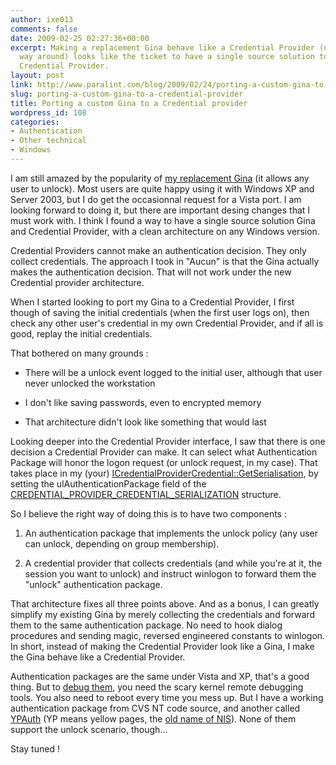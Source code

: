 ```yaml
---
author: ixe013
comments: false
date: 2009-02-25 02:27:36+00:00
excerpt: Making a replacement Gina behave like a Credential Provider (not the other
  way around) looks like the ticket to have a single source solution to a Gina and
  Credential Provider.
layout: post
link: http://www.paralint.com/blog/2009/02/24/porting-a-custom-gina-to-a-credential-provider/
slug: porting-a-custom-gina-to-a-credential-provider
title: Porting a custom Gina to a Credential provider
wordpress_id: 108
categories:
- Authentication
- Other technical
- Windows
---
```


I am still amazed by the popularity of [my replacement Gina](/projects/aucun/) (it allows any user to unlock). Most users are quite happy using it with Windows XP and Server 2003, but I do get the occasionnal request for a Vista port. I am looking forward to doing it, but there are important desing changes that I must work with. I think I found a way to have a single source solution Gina and Credential Provider, with a clean architecture on any Windows version.

<!-- more -->Credential Providers cannot make an authentication decision. They only collect credentials. The approach I took in "Aucun" is that the Gina actually makes the authentication decision. That will not work under the new Credential provider architecture.

When I started looking to port my Gina to a Credential Provider, I first though of saving the initial credentials (when the first user logs on), then check any other user's credential in my own Credential Provider, and if all is good, replay the initial credentials.

That bothered on many grounds :



	
  * There will be a unlock event logged to the initial user, although that user never unlocked the workstation

	
  * I don't like saving passwords, even to encrypted memory

	
  * That architecture didn't look like something that would last


Looking deeper into the Credential Provider interface, I saw that there is one decision a Credential Provider can make. It can select what Authentication Package will honor the logon request (or unlock request, in my case). That takes place in my (your) [ICredentialProviderCredential::GetSerialisation](http://msdn.microsoft.com/en-us/library/bb776026(VS.85).aspx), by setting the ulAuthenticationPackage field of the [CREDENTIAL_PROVIDER_CREDENTIAL_SERIALIZATION](http://msdn.microsoft.com/en-us/library/bb773242(VS.85).aspx) structure.

So I believe the right way of doing this is to have two components :



	
  1. An authentication package that implements the unlock policy (any user can unlock, depending on group membership).

	
  2. A credential provider that collects credentials (and while you're at it, the session you want to unlock) and instruct winlogon to forward them the "unlock" authentication package.


That architecture fixes all three points above. And as a bonus, I can greatly simplify my existing Gina by merely collecting the credentials and forward them to the same authentication package. No need to hook dialog procedures and sending magic, reversed engineered constants to winlogon. In short, instead of making the Credential Provider look like a Gina, I make the Gina behave like a Credential Provider.

Authentication packages are the same under Vista and XP, that's a good thing. But to [debug them](http://blogs.msdn.com/alejacma/archive/2007/11/13/how-to-debug-lsass-exe-process.aspx), you need the scary kernel remote debugging tools. You also need to reboot every time you mess up. But I have a working authentication package from CVS NT code source, and another called [YPAuth](http://www.cse.unsw.edu.au/~matthewc/) (YP means yellow pages, the [old name of NIS](http://en.wikipedia.org/wiki/Network_Information_Service)). None of them support the unlock scenario, though...

Stay tuned !
